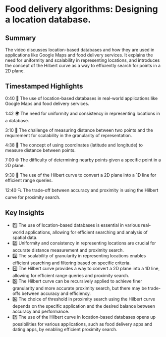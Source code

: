 # Food delivery algorithms: Designing a location database.

## Summary

The video discusses location-based databases and how they are used in applications like Google Maps and food delivery services. It explains the need for uniformity and scalability in representing locations, and introduces the concept of the Hilbert curve as a way to efficiently search for points in a 2D plane.

## Timestamped Highlights

0:40
📍 The use of location-based databases in real-world applications like Google Maps and food delivery services.

1:42
🌍 The need for uniformity and consistency in representing locations in a database.

3:10
🚧 The challenge of measuring distance between two points and the requirement for scalability in the granularity of representation.

4:38
📏 The concept of using coordinates (latitude and longitude) to measure distance between points.

7:00
🌐 The difficulty of determining nearby points given a specific point in a 2D plane.

9:30
🧩 The use of the Hilbert curve to convert a 2D plane into a 1D line for efficient range queries.

12:40
🔍 The trade-off between accuracy and proximity in using the Hilbert curve for proximity search.

## Key Insights

- 1️⃣ The use of location-based databases is essential in various real-world applications, allowing for efficient searching and analysis of spatial data.
- 2️⃣ Uniformity and consistency in representing locations are crucial for accurate distance measurement and proximity search.
- 3️⃣ The scalability of granularity in representing locations enables efficient searching and filtering based on specific criteria.
- 4️⃣ The Hilbert curve provides a way to convert a 2D plane into a 1D line, allowing for efficient range queries and proximity search.
- 5️⃣ The Hilbert curve can be recursively applied to achieve finer granularity and more accurate proximity search, but there may be trade-offs between accuracy and efficiency.
- 6️⃣ The choice of threshold in proximity search using the Hilbert curve depends on the specific application and the desired balance between accuracy and performance.
- 7️⃣ The use of the Hilbert curve in location-based databases opens up possibilities for various applications, such as food delivery apps and dating apps, by enabling efficient proximity search.
